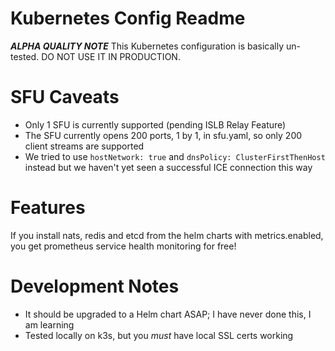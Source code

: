 Kubernetes Config Readme
=================

***ALPHA QUALITY NOTE***
This Kubernetes configuration is basically un-tested. DO NOT USE IT IN PRODUCTION.

SFU Caveats
=======
+ Only 1 SFU is currently supported (pending ISLB Relay Feature)
+ The SFU currently opens 200 ports, 1 by 1, in sfu.yaml, so only 200 client streams are supported
+ We tried to use `hostNetwork: true` and `dnsPolicy: ClusterFirstThenHost` instead but we haven't yet seen a successful ICE connection this way


Features
========
If you install nats, redis and etcd from the helm charts with metrics.enabled, you get
prometheus service health monitoring for free!


Development Notes
=================
+ It should be upgraded to a Helm chart ASAP; I have never done this, I am learning
+ Tested locally on k3s, but you *must* have local SSL certs working
